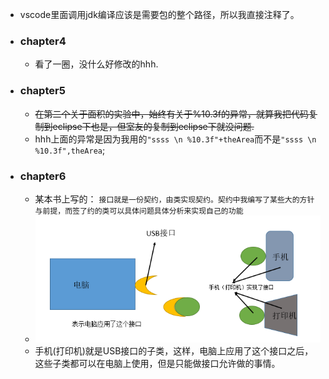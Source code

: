 * vscode里面调用jdk编译应该是需要包的整个路径，所以我直接注释了。
* ### chapter4
    * 看了一圈，没什么好修改的hhh.<br>
* ### chapter5
    * ~~在第二个关于面积的实验中，始终有关于%10.3f的异常，就算我把代码复制到eclipse下也是，但室友的复制到eclipse下就没问题.~~<br>
    * hhh上面的异常是因为我用的`"ssss \n %10.3f"+theArea`而不是`"ssss \n %10.3f",theArea`;<br>
* ### chapter6
    * 某本书上写的： `接口就是一份契约，由类实现契约。契约中我编写了某些大的方针与前提，而签了约的类可以具体问题具体分析来实现自己的功能`<br>
    * ![interface](https://github.com/anlance/anlance/blob/master/SeaLong/picture/interface.png)<br>
    * 手机(打印机)就是USB接口的子类，这样，电脑上应用了这个接口之后，这些子类都可以在电脑上使用，但是只能做接口允许做的事情。<br>
